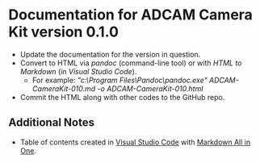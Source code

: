 # Documentation for ADCAM Camera Kit version 0.1.0

* Update the documentation for the version in question.
* Convert to HTML via *pandoc* (command-line tool) or with *HTML to Markdown* (in *Visual Studio Code*).
  * For example: *"c:\Program Files\Pandoc\pandoc.exe" ADCAM-CameraKit-010.md -o ADCAM-CameraKit-010.html*
* Commit the HTML along with other codes to the GitHub repo.

## Additional Notes

* Table of contents created in [Visual Studio Code](https://code.visualstudio.com/) with [Markdown All in One](https://marketplace.visualstudio.com/items?itemName=yzhang.markdown-all-in-one).